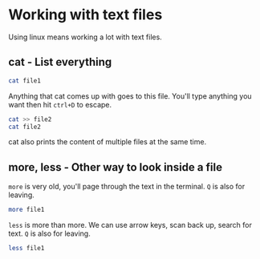 # Working with text files

Using linux means working a lot with text files.

## cat - List everything

```bash
cat file1
```

Anything that cat comes up with goes to this file.
You'll type anything you want then hit `ctrl+D` to escape.

```bash
cat >> file2
cat file2
```

cat also prints the content of multiple files at the same time.

## more, less - Other way to look inside a file

`more` is very old, you'll page through the text in the terminal.
`Q` is also for leaving.

```bash
more file1
```

`less` is more than more. We can use arrow keys, scan back up, search for text.
`Q` is also for leaving.

```bash
less file1
```

